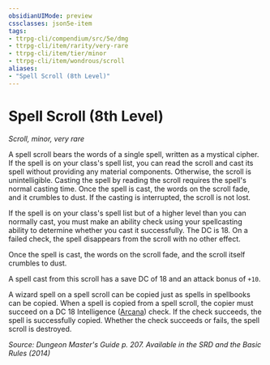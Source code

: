 ```yaml
---
obsidianUIMode: preview
cssclasses: json5e-item
tags:
- ttrpg-cli/compendium/src/5e/dmg
- ttrpg-cli/item/rarity/very-rare
- ttrpg-cli/item/tier/minor
- ttrpg-cli/item/wondrous/scroll
aliases: 
- "Spell Scroll (8th Level)"
---
```

# Spell Scroll (8th Level)
*Scroll, minor, very rare*  



A spell scroll bears the words of a single spell, written as a mystical cipher. If the spell is on your class's spell list, you can read the scroll and cast its spell without providing any material components. Otherwise, the scroll is unintelligible. Casting the spell by reading the scroll requires the spell's normal casting time. Once the spell is cast, the words on the scroll fade, and it crumbles to dust. If the casting is interrupted, the scroll is not lost.

If the spell is on your class's spell list but of a higher level than you can normally cast, you must make an ability check using your spellcasting ability to determine whether you cast it successfully. The DC is 18. On a failed check, the spell disappears from the scroll with no other effect.

Once the spell is cast, the words on the scroll fade, and the scroll itself crumbles to dust.

A spell cast from this scroll has a save DC of 18 and an attack bonus of `+10`.

A wizard spell on a spell scroll can be copied just as spells in spellbooks can be copied. When a spell is copied from a spell scroll, the copier must succeed on a DC 18 Intelligence ([Arcana](/CLI/skills.md#Arcana)) check. If the check succeeds, the spell is successfully copied. Whether the check succeeds or fails, the spell scroll is destroyed.

*Source: Dungeon Master's Guide p. 207. Available in the <span title='Systems Reference Document (5.1)'>SRD</span> and the Basic Rules (2014)*